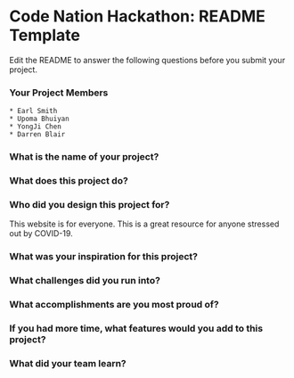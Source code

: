 # Code Nation Hackathon: README Template

Edit the README to answer the following questions before you submit your project.

### Your Project Members
    * Earl Smith
    * Upoma Bhuiyan
    * YongJi Chen
    * Darren Blair

### What is the name of your project?    

### What does this project do?

### Who did you design this project for?
This website is for everyone. This is a great resource for anyone stressed out by COVID-19. 
### What was your inspiration for this project?

### What challenges did you run into?

### What accomplishments are you most proud of?

### If you had more time, what features would you add to this project?

### What did your team learn?
